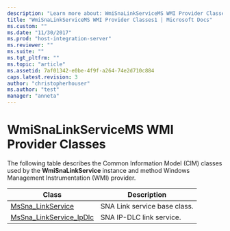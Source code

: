 ```yaml
---
description: "Learn more about: WmiSnaLinkServiceMS WMI Provider Classes"
title: "WmiSnaLinkServiceMS WMI Provider Classes1 | Microsoft Docs"
ms.custom: ""
ms.date: "11/30/2017"
ms.prod: "host-integration-server"
ms.reviewer: ""
ms.suite: ""
ms.tgt_pltfrm: ""
ms.topic: "article"
ms.assetid: 7af01342-e0be-4f9f-a264-74e2d710c884
caps.latest.revision: 3
author: "christopherhouser"
ms.author: "test"
manager: "anneta"
---
```

# WmiSnaLinkServiceMS WMI Provider Classes
The following table describes the Common Information Model (CIM) classes used by the **WmiSnaLinkService** instance and method Windows Management Instrumentation (WMI) provider.  
  
|Class|Description|  
|-----------|-----------------|  
|[MsSna_LinkService](../core/mssna-linkservice-class1.md)|SNA Link service base class.|  
|[MsSna_LinkService_IpDlc](../core/mssna-linkservice-ipdlc-class1.md)|SNA IP-DLC link service.|
